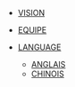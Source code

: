<!-- 侧边栏 docs/_navbar.md -->
- [VISION](/docs/FRENCH/INTRO/NAVBAR/Vision.md)



- [EQUIPE](/docs/FRENCH/INTRO/NAVBAR/Team.md)



- [LANGUAGE]()
   - [ANGLAIS]()
   - [CHINOIS](/CHINESE/)

